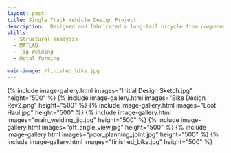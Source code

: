 ```yaml
---
layout: post
title: Single Track Vehicle Design Project
description:  Designed and fabricated a long-tail bicycle from components salvaged from a scrap yard. The goal of the project was not only to develop my welding ability but also to prove how an increase in wheelbase affects the handling characteristics of an otherwise normal bike.
skills: 
  - Structural analysis
  - MATLAB
  - Tig Welding 
  - Metal forming

main-image: /finished_bike.jpg
---
```

{% include image-gallery.html images="Initial Design Sketch.jpg" height="500" %}
{% include image-gallery.html images="Bike Design Rev2.png" height="500" %}
{% include image-gallery.html images="Loot Haul.jpg" height="500" %}
{% include image-gallery.html images="main_welding_jig.jpg" height="500" %}
{% include image-gallery.html images="off_angle_view.jpg" height="500" %}
{% include image-gallery.html images="poor_planning_joint.jpg" height="500" %}
{% include image-gallery.html images="finished_bike.jpg" height="500" %}
